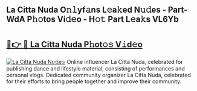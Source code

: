 ## La Citta Nuda O𝚗𝚕yf𝚊ns L𝚎a𝚔ed N𝚞𝚍es - Part-WdA P𝚑𝚘tos Vi𝚍𝚎o - H𝚘𝚝 Part L𝚎a𝚔s VL6Yb

# <h2><a href="http://kfdnzxi.oniu.top/?m=La+Citta+Nuda">🔗👉 🔴 La Citta Nuda P𝚑ot𝚘𝚜 V𝚒d𝚎o</a></h2>

[![La Citta Nuda Nu𝚍e𝚜](https://i.imgur.com/0qMVB7G.gif)](http://kfdnzxi.oniu.top/?m=La+Citta+Nuda)
Online influencer La Citta Nuda, celebrated for publishing dance and lifestyle material, consisting of performances and personal vlogs. Dedicated community organizer La Citta Nuda, celebrated for their efforts to bring people together and improve their community.  
